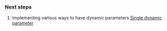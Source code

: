 

### Next steps

1. Implementing various ways to have dynamic parameters [Single dynamic parameter](.\PowerShellTestingFramework.Standard\Components\DynamicParameterSingle.cs)


